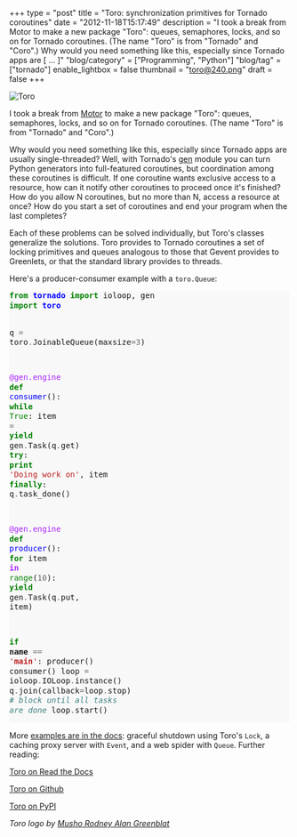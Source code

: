 +++
type = "post"
title = "Toro: synchronization primitives for Tornado coroutines"
date = "2012-11-18T15:17:49"
description = "I took a break from Motor to make a new package \"Toro\": queues, semaphores, locks, and so on for Tornado coroutines. (The name \"Toro\" is from \"Tornado\" and \"Coro\".) Why would you need something like this, especially since Tornado apps are [ ... ]"
"blog/category" = ["Programming", "Python"]
"blog/tag" = ["tornado"]
enable_lightbox = false
thumbnail = "toro@240.png"
draft = false
+++

<p><img style="display:block; margin-left:auto; margin-right:auto;" src="toro.png" alt="Toro" title="toro.png" border="0"   /></p>
<p>I took a break from <a href="/motor/">Motor</a> to make a new package "Toro": queues, semaphores, locks, and so on for Tornado coroutines. (The name "Toro" is from "Tornado" and "Coro".)</p>
<p>Why would you need something like this, especially since Tornado apps are usually single-threaded? Well, with Tornado's <a href="http://www.tornadoweb.org/en/latest/gen.html">gen</a> module you can turn Python generators into full-featured coroutines, but coordination among these coroutines is difficult. If one coroutine wants exclusive access to a resource, how can it notify other coroutines to proceed once it's finished? How do you allow N coroutines, but no more than N, access a resource at once? How do you start a set of coroutines and end your program when the last completes?</p>
<p>Each of these problems can be solved individually, but Toro's classes generalize the solutions. Toro provides to Tornado coroutines a set of locking primitives and queues analogous to those that Gevent provides to Greenlets, or that the standard library provides to threads.</p>
<p>Here's a producer-consumer example with a <code>toro.Queue</code>:</p>
<div class="codehilite" style="background: #f8f8f8"><pre style="line-height: 125%"><span style="color: #008000; font-weight: bold">from</span> <span style="color: #0000FF; font-weight: bold">tornado</span> <span style="color: #008000; font-weight: bold">import</span> ioloop, gen
<span style="color: #008000; font-weight: bold">import</span> <span style="color: #0000FF; font-weight: bold">toro</span>

q <span style="color: #666666">=</span> toro<span style="color: #666666">.</span>JoinableQueue(maxsize<span style="color: #666666">=3</span>)

<span style="color: #AA22FF">@gen.engine</span>
<span style="color: #008000; font-weight: bold">def</span> <span style="color: #0000FF">consumer</span>():
    <span style="color: #008000; font-weight: bold">while</span> <span style="color: #008000">True</span>:
        item <span style="color: #666666">=</span> <span style="color: #008000; font-weight: bold">yield</span> gen<span style="color: #666666">.</span>Task(q<span style="color: #666666">.</span>get)
        <span style="color: #008000; font-weight: bold">try</span>:
            <span style="color: #008000; font-weight: bold">print</span> <span style="color: #BA2121">&#39;Doing work on&#39;</span>, item
        <span style="color: #008000; font-weight: bold">finally</span>:
            q<span style="color: #666666">.</span>task_done()

<span style="color: #AA22FF">@gen.engine</span>
<span style="color: #008000; font-weight: bold">def</span> <span style="color: #0000FF">producer</span>():
    <span style="color: #008000; font-weight: bold">for</span> item <span style="color: #AA22FF; font-weight: bold">in</span> <span style="color: #008000">range</span>(<span style="color: #666666">10</span>):
        <span style="color: #008000; font-weight: bold">yield</span> gen<span style="color: #666666">.</span>Task(q<span style="color: #666666">.</span>put, item)

<span style="color: #008000; font-weight: bold">if</span> __name__ <span style="color: #666666">==</span> <span style="color: #BA2121">&#39;__main__&#39;</span>:
    producer()
    consumer()
    loop <span style="color: #666666">=</span> ioloop<span style="color: #666666">.</span>IOLoop<span style="color: #666666">.</span>instance()
    q<span style="color: #666666">.</span>join(callback<span style="color: #666666">=</span>loop<span style="color: #666666">.</span>stop) <span style="color: #408080; font-style: italic"># block until all tasks are done</span>
    loop<span style="color: #666666">.</span>start()
</pre></div>


<p>More <a href="http://toro.readthedocs.org/en/latest/examples/index.html">examples are in the docs</a>: graceful shutdown using Toro's <code>Lock</code>, a caching proxy server with <code>Event</code>, and a web spider with <code>Queue</code>. Further reading:</p>
<p><a href="http://toro.readthedocs.org/">Toro on Read the Docs</a></p>
<p><a href="https://github.com/ajdavis/toro">Toro on Github</a></p>
<p><a href="http://pypi.python.org/pypi/toro/">Toro on PyPI</a></p>
<p><em>Toro logo by <a href="http://whimsyload.com/">Musho Rodney Alan Greenblat</a></em></p>
    